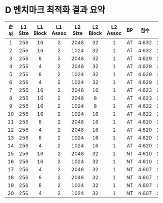 # D 벤치마크 최적화 결과 요약

| 순위 | L1 Size | L1 Block | L1 Assoc | L2 Size | L2 Block | L2 Assoc | BP |  점수   |    사이클    |  CPI  |
|:--:|:-------:|:--------:|:--------:|:-------:|:--------:|:--------:|:--:|:-----:|:---------:|:-----:|
| 1  |   256   |    16    |    2     |  2048   |    32    |    1     | AT | 4.632 | 2,116,664 | 1.640 |
| 2  |   256   |    16    |    2     |  1024   |    32    |    1     | AT | 4.632 | 2,116,752 | 1.640 |
| 3  |   256   |    8     |    2     |  2048   |    32    |    1     | AT | 4.629 | 2,117,731 | 1.641 |
| 4  |   256   |    4     |    2     |  2048   |    32    |    1     | AT | 4.629 | 2,117,753 | 1.641 |
| 5  |   256   |    8     |    2     |  1024   |    32    |    1     | AT | 4.629 | 2,117,819 | 1.641 |
| 6  |   256   |    4     |    2     |  1024   |    32    |    1     | AT | 4.629 | 2,117,929 | 1.641 |
| 7  |   256   |    16    |    2     |  2048   |    16    |    1     | AT | 4.623 | 2,120,888 | 1.643 |
| 8  |   256   |    16    |    2     |  2048   |    8     |    1     | AT | 4.623 | 2,120,888 | 1.643 |
| 9  |   256   |    16    |    2     |  1024   |    8     |    1     | AT | 4.622 | 2,120,976 | 1.643 |
| 10 |   256   |    16    |    2     |  1024   |    16    |    1     | AT | 4.622 | 2,120,976 | 1.643 |
| 11 |   256   |    8     |    2     |  2048   |    16    |    1     | AT | 4.620 | 2,121,955 | 1.644 |
| 12 |   256   |    4     |    2     |  2048   |    16    |    1     | AT | 4.620 | 2,121,977 | 1.644 |
| 13 |   256   |    8     |    2     |  1024   |    16    |    1     | AT | 4.620 | 2,122,043 | 1.644 |
| 14 |   256   |    4     |    2     |  1024   |    16    |    1     | AT | 4.620 | 2,122,065 | 1.644 |
| 15 |   256   |    16    |    2     |  2048   |    32    |    1     | NT | 4.610 | 2,126,744 | 1.648 |
| 16 |   256   |    16    |    2     |  1024   |    32    |    1     | NT | 4.610 | 2,126,832 | 1.648 |
| 17 |   256   |    4     |    2     |  2048   |    32    |    1     | NT | 4.607 | 2,127,833 | 1.649 |
| 18 |   256   |    8     |    2     |  2048   |    32    |    1     | NT | 4.607 | 2,127,811 | 1.649 |
| 19 |   256   |    8     |    2     |  1024   |    32    |    1     | NT | 4.607 | 2,127,899 | 1.649 |
| 20 |   256   |    4     |    2     |  1024   |    32    |    1     | NT | 4.607 | 2,128,009 | 1.649 |
